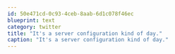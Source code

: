 ```yaml
---
id: 50e471cd-0c93-4ceb-8aab-6d1c078f46ec
blueprint: text
category: twitter
title: "It's a server configuration kind of day."
caption: "It's a server configuration kind of day."
---
```

